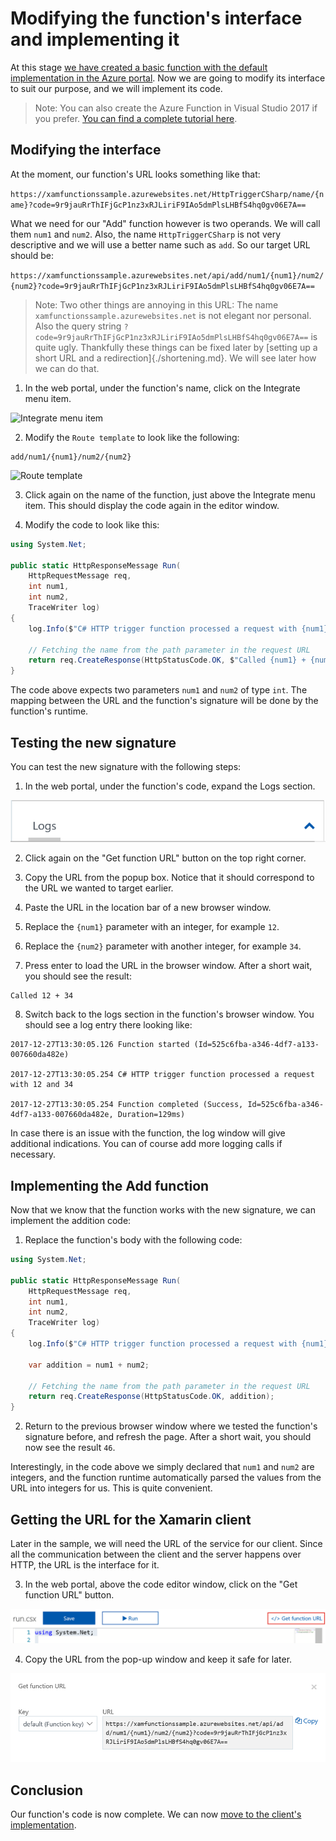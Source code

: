 # Modifying the function's interface and implementing it

At this stage [we have created a basic function with the default implementation in the Azure portal](./creating.md). Now we are going to modify its interface to suit our purpose, and we will implement its code.

> Note: You can also create the Azure Function in Visual Studio 2017 if you prefer. [You can find a complete tutorial here](./creating-vs.md).

## Modifying the interface

At the moment, our function's URL looks something like that:

```https://xamfunctionssample.azurewebsites.net/HttpTriggerCSharp/name/{name}?code=9r9jauRrThIFjGcP1nz3xRJLiriF9IAo5dmPlsLHBfS4hq0gv06E7A==```

What we need for our "Add" function however is two operands. We will call them ```num1``` and ```num2```. Also, the name ```HttpTriggerCSharp``` is not very descriptive and we will use a better name such as ```add```. So our target URL should be:

```https://xamfunctionssample.azurewebsites.net/api/add/num1/{num1}/num2/{num2}?code=9r9jauRrThIFjGcP1nz3xRJLiriF9IAo5dmPlsLHBfS4hq0gv06E7A==```

> Note: Two other things are annoying in this URL: The name ```xamfunctionssample.azurewebsites.net``` is not elegant nor personal. Also the query string ```?code=9r9jauRrThIFjGcP1nz3xRJLiriF9IAo5dmPlsLHBfS4hq0gv06E7A==``` is quite ugly. Thankfully these things can be fixed later by [setting up a short URL and a redirection]{./shortening.md}. We will see later how we can do that.

1. In the web portal, under the function's name, click on the Integrate menu item.

![Integrate menu item](./Img/2017-12-25_12-24-48.png)

2. Modify the ```Route template``` to look like the following:

```
add/num1/{num1}/num2/{num2}
```

![Route template](./Img/2017-12-25_12-25-55.png)

3. Click again on the name of the function, just above the Integrate menu item. This should display the code again in the editor window.

4. Modify the code to look like this:

```CS
using System.Net;

public static HttpResponseMessage Run(
    HttpRequestMessage req, 
    int num1,
    int num2,
    TraceWriter log)
{
    log.Info($"C# HTTP trigger function processed a request with {num1} and {num2}");

    // Fetching the name from the path parameter in the request URL
    return req.CreateResponse(HttpStatusCode.OK, $"Called {num1} + {num2}" );
}
```

The code above expects two parameters ```num1``` and ```num2``` of type ```int```. The mapping between the URL and the function's signature will be done by the function's runtime. 

## Testing the new signature

You can test the new signature with the following steps:

1. In the web portal, under the function's code, expand the Logs section.

![Logs](./Img/2017-12-27_14-26-46.png)

2. Click again on the "Get function URL" button on the top right corner.

3. Copy the URL from the popup box. Notice that it should correspond to the URL we wanted to target earlier.

4. Paste the URL in the location bar of a new browser window.

5. Replace the ```{num1}``` parameter with an integer, for example ```12```.

6. Replace the ```{num2}``` parameter with another integer, for example ```34```.

7. Press enter to load the URL in the browser window. After a short wait, you should see the result:

```
Called 12 + 34
```

8. Switch back to the logs section in the function's browser window. You should see a log entry there looking like:

```
2017-12-27T13:30:05.126 Function started (Id=525c6fba-a346-4df7-a133-007660da482e)

2017-12-27T13:30:05.254 C# HTTP trigger function processed a request with 12 and 34

2017-12-27T13:30:05.254 Function completed (Success, Id=525c6fba-a346-4df7-a133-007660da482e, Duration=129ms)
```

In case there is an issue with the function, the log window will give additional indications. You can of course add more logging calls if necessary.

## Implementing the Add function

Now that we know that the function works with the new signature, we can implement the addition code:

1. Replace the function's body with the following code:

```CS
using System.Net;

public static HttpResponseMessage Run(
    HttpRequestMessage req, 
    int num1,
    int num2,
    TraceWriter log)
{
    log.Info($"C# HTTP trigger function processed a request with {num1} and {num2}");

    var addition = num1 + num2;

    // Fetching the name from the path parameter in the request URL
    return req.CreateResponse(HttpStatusCode.OK, addition);
}
```

2. Return to the previous browser window where we tested the function's signature before, and refresh the page. After a short wait, you should now see the result ```46```.

Interestingly, in the code above we simply declared that ```num1``` and ```num2``` are integers, and the function runtime automatically parsed the values from the URL into integers for us. This is quite convenient.

## Getting the URL for the Xamarin client

Later in the sample, we will need the URL of the service for our client. Since all the communication between the client and the server happens over HTTP, the URL is the interface for it.

3. In the web portal, above the code editor window, click on the "Get function URL" button.

![Get function URL](./Img/2017-12-25_12-22-15.png)

4. Copy the URL from the pop-up window and keep it safe for later.

![Function URL](./Img/2018-01-03_14-40-53.png)

## Conclusion

Our function's code is now complete. We can now [move to the client's implementation](./firstclient.md).

